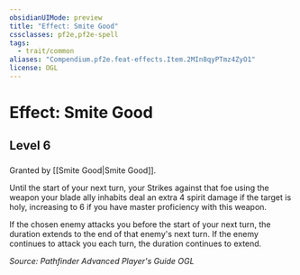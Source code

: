 ```yaml
---
obsidianUIMode: preview
title: "Effect: Smite Good"
cssclasses: pf2e,pf2e-spell
tags:
  - trait/common
aliases: "Compendium.pf2e.feat-effects.Item.2MIn8qyPTmz4ZyO1"
license: OGL
---
```

# Effect: Smite Good
## Level 6
### 






Granted by [[Smite Good|Smite Good]].

Until the start of your next turn, your Strikes against that foe using the weapon your blade ally inhabits deal an extra 4 spirit damage if the target is holy, increasing to 6 if you have master proficiency with this weapon.

If the chosen enemy attacks you before the start of your next turn, the duration extends to the end of that enemy's next turn. If the enemy continues to attack you each turn, the duration continues to extend.

*Source: Pathfinder Advanced Player's Guide*
*OGL*